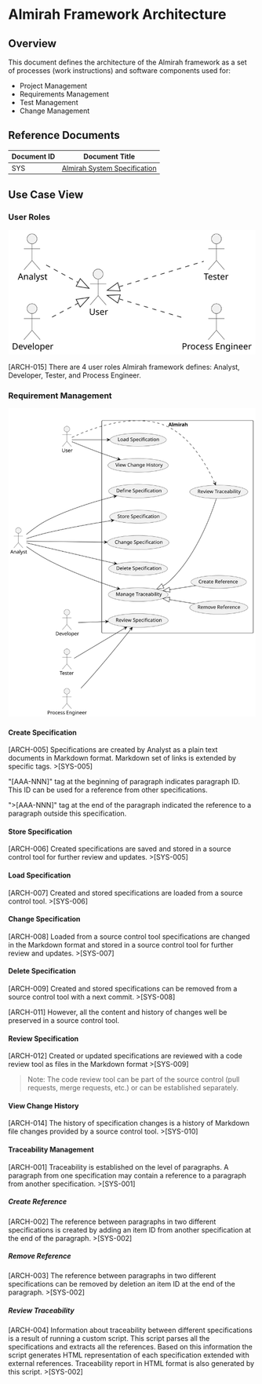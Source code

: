 # Almirah Framework Architecture

## Overview

This document defines the architecture of the Almirah framework as a set of processes (work instructions) and software components used for:

* Project Management
* Requirements Management
* Test Management
* Change Management

## Reference Documents

| Document ID | Document Title                         |
|---|---|
| SYS | [Almirah System Specification](sys.md) |

## Use Case View

### User Roles

![User Roles](./img/002.svg)

[ARCH-015] There are 4 user roles Almirah framework defines: Analyst, Developer, Tester, and Process Engineer.

### Requirement Management

![Requirement Management Use Cases](./img/001.svg)

#### Create Specification

[ARCH-005] Specifications are created by Analyst as a plain text documents in Markdown format. Markdown set of links is extended by specific tags. >[SYS-005]

"[AAA-NNN]" tag at the beginning of paragraph indicates paragraph ID. This ID can be used for a reference from other specifications.

">[AAA-NNN]" tag at the end of the paragraph indicated the reference to a paragraph outside this specification.

#### Store Specification

[ARCH-006] Created specifications are saved and stored in a source control tool for further review and updates. >[SYS-005]

#### Load Specification

[ARCH-007] Created and stored specifications are loaded from a source control tool. >[SYS-006]

#### Change Specification

[ARCH-008] Loaded from a source control tool specifications are changed in the Markdown format and stored in a source control tool for further review and updates. >[SYS-007]

#### Delete Specification

[ARCH-009] Created and stored specifications can be removed from a source control tool with a next commit. >[SYS-008]

[ARCH-011] However, all the content and history of changes well be preserved in a source control tool.

#### Review Specification

[ARCH-012] Created or updated specifications are reviewed with a code review tool as files in the Markdown format >[SYS-009]

>Note: The code review tool can be part of the source control (pull requests, merge requests, etc.) or can be established separately.

#### View Change History

[ARCH-014] The history of specification changes is a history of Markdown file changes provided by a source control tool. >[SYS-010]

#### Traceability Management

[ARCH-001] Traceability is established on the level of paragraphs. A paragraph from one specification may contain a reference to a paragraph from another specification. >[SYS-001]

##### Create Reference

[ARCH-002] The reference between paragraphs in two different specifications is created by adding an item ID from another specification at the end of the paragraph. >[SYS-002]

##### Remove Reference

[ARCH-003] The reference between paragraphs in two different specifications can be removed by deletion an item ID at the end of the paragraph. >[SYS-002]

##### Review Traceability

[ARCH-004] Information about traceability between different specifications is a result of running a custom script. This script parses all the specifications and extracts all the references. Based on this information the script generates HTML representation of each specification extended with external references. Traceability report in HTML format is also generated by this script. >[SYS-002]
